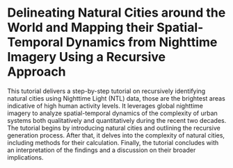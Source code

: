 # Delineating Natural Cities around the World and Mapping their Spatial-Temporal Dynamics from Nighttime Imagery Using a Recursive Approach
This tutorial delivers a step-by-step tutorial on recursively identifying natural cities using Nighttime Light (NTL) data, those are the brightest areas indicative of high human activity levels. It leverages global nighttime imagery to analyze spatial-temporal dynamics of the complexity of urban systems both qualitatively and quantitatively during the recent two decades. The tutorial begins by introducing natural cities and outlining the recursive generation process. After that, it delves into the complexity of natural cities, including methods for their calculation. Finally, the tutorial concludes with an interpretation of the findings and a discussion on their broader implications.
